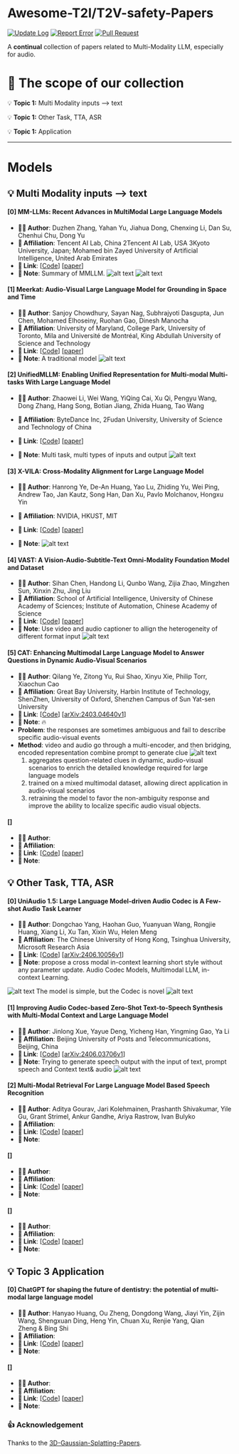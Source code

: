 # Awesome-T2I/T2V-safety-Papers
[![Update Log](https://img.shields.io/badge/💡-Update_Log-informational.svg?style=flat)](README.md)
[![Report Error](https://img.shields.io/badge/🐛-Report_Error-yellow.svg?style=flat)]()
[![Pull Request](https://img.shields.io/badge/👐-Pull_Request-brightgreen.svg?style=flat)]()

A **continual** collection of papers related to Multi-Modality LLM, especially for audio.


# 🚀 The scope of our collection

💡 **Topic 1:** Multi Modality inputs --> text
   >  
💡 **Topic 1:** Other Task, TTA, ASR

💡 **Topic 1:** Application




  
---
# Models
## 💡 Multi Modality inputs --> text


#### [0] MM-LLMs: Recent Advances in MultiModal Large Language Models
- **🧑‍🔬 Author**:  Duzhen Zhang, Yahan Yu, Jiahua Dong, Chenxing Li, Dan Su, Chenhui Chu, Dong Yu
- **🏫 Affiliation**: Tencent AI Lab, China 2Tencent AI Lab, USA 3Kyoto University, Japan; Mohamed bin Zayed University of Artificial Intelligence, United Arab Emirates
- **🔗 Link**: [[Code]()] [[paper](https://arxiv.org/abs/2401.13601)]
- **📝 Note**: 
Summary of MMLLM.
![alt text](image-5.png)
![alt text](image-6.png)


#### [1] Meerkat: Audio-Visual Large Language Model for Grounding in Space and Time
- **🧑‍🔬 Author**:  Sanjoy Chowdhury, Sayan Nag, Subhrajyoti Dasgupta, Jun Chen, Mohamed Elhoseiny, Ruohan Gao, Dinesh Manocha
- **🏫 Affiliation**: University of Maryland, College Park, University of Toronto, Mila and Université de Montréal, King Abdullah University of Science and Technology
- **🔗 Link**: [[Code]()] [[paper](https://arxiv.org/abs/2407.01851)]
- **📝 Note**:
A traditional model
![alt text](image-7.png)

#### [2] UnifiedMLLM: Enabling Unified Representation for Multi-modal Multi-tasks With Large Language Model
- **🧑‍🔬 Author**:  Zhaowei Li, Wei Wang, YiQing Cai, Xu Qi, Pengyu Wang, Dong Zhang, Hang Song, Botian Jiang, Zhida Huang, Tao Wang
- **🏫 Affiliation**: ByteDance Inc, 2Fudan University, University of Science and Technology of China

- **🔗 Link**: [[Code](https://github.com/lzw-lzw/UnifiedMLLM)] [[paper](https://arxiv.org/abs/2408.02503)]
- **📝 Note**: Multi task, multi types of inputs and output
![alt text](image-8.png)

#### [3] X-VILA: Cross-Modality Alignment for Large Language Model
- **🧑‍🔬 Author**:  Hanrong Ye, De-An Huang, Yao Lu, Zhiding Yu, Wei Ping, Andrew Tao, Jan Kautz, Song Han, Dan Xu, Pavlo Molchanov, Hongxu Yin
- **🏫 Affiliation**: NVIDIA, HKUST, MIT

- **🔗 Link**: [[Code]()] [[paper](https://arxiv.org/abs/2405.19335)]
- **📝 Note**:
![alt text](image-9.png)

#### [4] VAST: A Vision-Audio-Subtitle-Text Omni-Modality Foundation Model and Dataset
- **🧑‍🔬 Author**: Sihan Chen, Handong Li, Qunbo Wang, Zijia Zhao, Mingzhen Sun, Xinxin Zhu, Jing Liu
- **🏫 Affiliation**: School of Artificial Intelligence, University of Chinese Academy of Sciences; Institute of Automation, Chinese Academy of Science
- **🔗 Link**: [[Code](https://github.com/TXH-mercury/VAST)] [[paper](https://proceedings.neurips.cc/paper_files/paper/2023/file/e6b2b48b5ed90d07c305932729927781-Paper-Conference.pdf)]
- **📝 Note**:
 Use video and audio captioner to allign the heterogeneity of different format input
![alt text](image-3.png)


#### [5] CAT: Enhancing Multimodal Large Language Model to Answer Questions in Dynamic Audio-Visual Scenarios
- **🧑‍🔬 Author**: Qilang Ye, Zitong Yu, Rui Shao, Xinyu Xie, Philip Torr, Xiaochun Cao
- **🏫 Affiliation**: Great Bay University, Harbin Institute of Technology, ShenZhen, University of Oxford, Shenzhen Campus of Sun Yat-sen University
- **🔗 Link**: [[Code](https://github.com/rikeilong/Bay-CAT)] [[arXiv:2403.04640v1](https://arxiv.org/pdf/2403.04640)]
- **📝 Note**: 🔥 
- **Problem**: the responses are sometimes ambiguous and fail to describe specific audio-visual events
- **Method**: 
  video and audio go through a multi-encoder, and then bridging, encoded representation combine prompt to generate clue
![alt text](image.png)
  1. aggregates question-related clues in dynamic, audio-visual scenarios to enrich the detailed knowledge required for large language models
  2. trained on a mixed multimodal dataset, allowing direct application in audio-visual scenarios
  3. retraining the model to favor the non-ambiguity response and improve the ability to localize specific audio visual objects.



#### [] 
- **🧑‍🔬 Author**:  
- **🏫 Affiliation**: 
- **🔗 Link**: [[Code]()] [[paper]()]
- **📝 Note**:





## 💡 Other Task, TTA, ASR


#### [0] UniAudio 1.5: Large Language Model-driven Audio Codec is A Few-shot Audio Task Learner
- **🧑‍🔬 Author**: Dongchao Yang, Haohan Guo, Yuanyuan Wang, Rongjie Huang, Xiang Li, Xu Tan, Xixin Wu, Helen Meng
- **🏫 Affiliation**: The Chinese University of Hong Kong, Tsinghua University, Microsoft Research Asia
- **🔗 Link**: [[Code](https://github.com/yangdongchao/LLM-Codec)] [[arXiv:2406.10056v1](https://arxiv.org/pdf/2406.10056)]
- **📝 Note**: propose a cross modal in-context learning short style without any parameter update. Audio Codec Models, Multimodal LLM, in-context Learning.

![alt text](image-1.png)
The model is simple, but the Codec is novel
![alt text](image-2.png)

#### [1] Improving Audio Codec-based Zero-Shot Text-to-Speech Synthesis with Multi-Modal Context and Large Language Model
- **🧑‍🔬 Author**:  Jinlong Xue, Yayue Deng, Yicheng Han, Yingming Gao, Ya Li
- **🏫 Affiliation**: Beijing University of Posts and Telecommunications, Beijing, China
- **🔗 Link**: [[Code]()] [[arXiv:2406.03706v1](https://arxiv.org/pdf/2406.03706)]
- **📝 Note**:
Trying to generate speech output with the input of text, prompt speech and Context text& audio
![alt text](image-4.png)



#### [2] Multi-Modal Retrieval For Large Language Model Based Speech Recognition
- **🧑‍🔬 Author**:  Aditya Gourav, Jari Kolehmainen, Prashanth Shivakumar, Yile Gu, Grant Strimel, Ankur Gandhe, Ariya Rastrow, Ivan Bulyko
- **🏫 Affiliation**: 
- **🔗 Link**: [[Code]()] [[paper](https://aclanthology.org/2024.findings-acl.262/)]
- **📝 Note**:




#### [] 
- **🧑‍🔬 Author**:  
- **🏫 Affiliation**: 
- **🔗 Link**: [[Code]()] [[paper]()]
- **📝 Note**:


#### [] 
- **🧑‍🔬 Author**:  
- **🏫 Affiliation**: 
- **🔗 Link**: [[Code]()] [[paper]()]
- **📝 Note**:


## 💡 Topic 3 Application

#### [0] ChatGPT for shaping the future of dentistry: the potential of multi-modal large language model
- **🧑‍🔬 Author**:  Hanyao Huang, Ou Zheng, Dongdong Wang, Jiayi Yin, Zijin Wang, Shengxuan Ding, Heng Yin, Chuan Xu, Renjie Yang, Qian Zheng & Bing Shi 
- **🏫 Affiliation**: 
- **🔗 Link**: [[Code]()] [[paper](https://www.nature.com/articles/s41368-023-00239-y)]
- **📝 Note**:


#### [] 
- **🧑‍🔬 Author**:  
- **🏫 Affiliation**: 
- **🔗 Link**: [[Code]()] [[paper]()]
- **📝 Note**: 



### 👍 Acknowledgement
Thanks to the [3D-Gaussian-Splatting-Papers](https://github.com/Awesome3DGS/3D-Gaussian-Splatting-Papers).